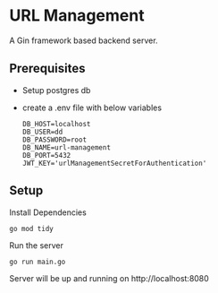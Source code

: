 # URL Management 

A Gin framework based backend server.

## Prerequisites
* Setup postgres db

* create a .env file with below variables
    ```
    DB_HOST=localhost
    DB_USER=dd
    DB_PASSWORD=root
    DB_NAME=url-management
    DB_PORT=5432
    JWT_KEY='urlManagementSecretForAuthentication'
    ```

## Setup
Install Dependencies
```
go mod tidy
```

Run the server
```
go run main.go
```

Server will be up and running on http://localhost:8080